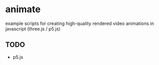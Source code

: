 # animate
example scripts for creating high-quality rendered video animations in javascript (three.js / p5.js)

## TODO
- p5.js
